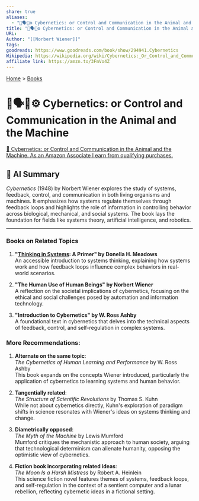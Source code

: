 ```yaml
---
share: true
aliases:
  - "🤖🗣️🐒⚙️ Cybernetics: or Control and Communication in the Animal and the Machine"
title: "🤖🗣️🐒⚙️ Cybernetics: or Control and Communication in the Animal and the Machine"
URL: 
Author: "[[Norbert Wiener]]"
tags: 
goodreads: https://www.goodreads.com/book/show/294941.Cybernetics
Wikipedia: https://wikipedia.org/wiki/Cybernetics:_Or_Control_and_Communication_in_the_Animal_and_the_Machine
affiliate link: https://amzn.to/3FmVo4Z
---
```

[Home](../index.md) > [Books](./index.md)  
# 🤖🗣️🐒⚙️ Cybernetics: or Control and Communication in the Animal and the Machine  
[🛒 Cybernetics: or Control and Communication in the Animal and the Machine. As an Amazon Associate I earn from qualifying purchases.](https://amzn.to/3FmVo4Z)  
  
## 🤖 AI Summary  
*Cybernetics* (1948) by Norbert Wiener explores the study of systems, feedback, control, and communication in both living organisms and machines. It emphasizes how systems regulate themselves through feedback loops and highlights the role of information in controlling behavior across biological, mechanical, and social systems. The book lays the foundation for fields like systems theory, artificial intelligence, and robotics.  
  
---  
  
### Books on Related Topics  
1. **"[Thinking in Systems](./thinking-in-systems.md): A Primer" by Donella H. Meadows**    
   An accessible introduction to systems thinking, explaining how systems work and how feedback loops influence complex behaviors in real-world scenarios.  
  
2. **"The Human Use of Human Beings" by Norbert Wiener**    
   A reflection on the societal implications of cybernetics, focusing on the ethical and social challenges posed by automation and information technology.  
  
3. **"Introduction to Cybernetics" by W. Ross Ashby**    
   A foundational text in cybernetics that delves into the technical aspects of feedback, control, and self-regulation in complex systems.  
  
### More Recommendations:  
1. **Alternate on the same topic**:    
   *The Cybernetics of Human Learning and Performance* by W. Ross Ashby    
   This book expands on the concepts Wiener introduced, particularly the application of cybernetics to learning systems and human behavior.  
  
2. **Tangentially related**:    
   *The Structure of Scientific Revolutions* by Thomas S. Kuhn    
   While not about cybernetics directly, Kuhn's exploration of paradigm shifts in science resonates with Wiener's ideas on systems thinking and change.  
  
3. **Diametrically opposed**:    
   *The Myth of the Machine* by Lewis Mumford    
   Mumford critiques the mechanistic approach to human society, arguing that technological determinism can alienate humanity, opposing the optimistic view of cybernetics.  
  
4. **Fiction book incorporating related ideas**:    
   *The Moon Is a Harsh Mistress* by Robert A. Heinlein    
   This science fiction novel features themes of systems, feedback loops, and self-regulation in the context of a sentient computer and a lunar rebellion, reflecting cybernetic ideas in a fictional setting.  
